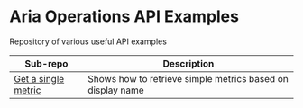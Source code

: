 # Aria Operations API Examples

Repository of various useful API examples

| Sub-repo | Description |
| - | - |
| [Get a single metric](get-single-metric) | Shows how to retrieve simple metrics based on display name |

